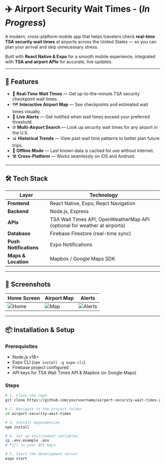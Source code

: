 # ✈️ Airport Security Wait Times - (_In Progress_)

A modern, cross-platform mobile app that helps travelers check **real-time TSA security wait times** at airports across the United States — so you can plan your arrival and skip unnecessary stress.  

Built with **React Native & Expo** for a smooth mobile experience, integrated with **TSA and airport APIs** for accurate, live updates.

---

## 🚀 Features

- 📍 **Real-Time Wait Times** — Get up-to-the-minute TSA security checkpoint wait times.
- 🗺 **Interactive Airport Map** — See checkpoints and estimated wait times visually.
- 🔔 **Live Alerts** — Get notified when wait times exceed your preferred threshold.
- 🌐 **Multi-Airport Search** — Look up security wait times for any airport in the U.S.
- 📊 **Historical Trends** — View past wait time patterns to better plan future trips.
- 📱 **Offline Mode** — Last known data is cached for use without internet.
- 🛠 **Cross-Platform** — Works seamlessly on iOS and Android.

---

## 🛠️ Tech Stack

| Layer              | Technology |
|--------------------|------------|
| **Frontend**       | React Native, Expo, React Navigation |
| **Backend**        | Node.js, Express |
| **APIs**           | TSA Wait Times API, OpenWeatherMap API (optional for weather at airports) |
| **Database**       | Firebase Firestore (real-time sync) |
| **Push Notifications** | Expo Notifications |
| **Maps & Location**| Mapbox / Google Maps SDK |

---

## 📸 Screenshots

| Home Screen | Airport Map | Alerts |
|-------------|-------------|--------|
| ![Home](docs/screenshots/home.png) | ![Map](docs/screenshots/map.png) | ![Alerts](docs/screenshots/alerts.png) |

---

## 📦 Installation & Setup

### Prerequisites
- Node.js v18+
- Expo CLI (`npm install -g expo-cli`)
- Firebase project configured
- API keys for TSA Wait Times API & Mapbox (or Google Maps)

### Steps
```bash
# 1. Clone the repo
git clone https://github.com/yourusername/airport-security-wait-times.git

# 2. Navigate to the project folder
cd airport-security-wait-times

# 3. Install dependencies
npm install

# 4. Set up environment variables
cp .env.example .env
# Fill in your API keys

# 5. Start the development server
expo start
